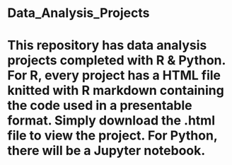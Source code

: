 # Data_Analysis_Projects
# This repository has data analysis projects completed with R & Python. For R, every project has a HTML file knitted with R markdown containing the code used in a presentable format. Simply download the .html file to view the project. For Python, there will be a Jupyter notebook.
